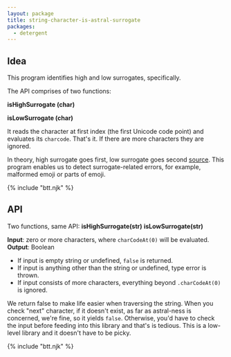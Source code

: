 ```yaml
---
layout: package
title: string-character-is-astral-surrogate
packages:
  - detergent
---
```


## Idea

This program identifies high and low surrogates, specifically.

The API comprises of two functions:

**isHighSurrogate (char)**

**isLowSurrogate (char)**

It reads the character at first index (the first Unicode code point) and evaluates its `charcode`. That's it. If there are more characters they are ignored.

In theory, high surrogate goes first, low surrogate goes second [source](https://unicodebook.readthedocs.io/unicode_encodings.html#surrogates). This program enables us to detect surrogate-related errors, for example, malformed emoji or parts of emoji.

{% include "btt.njk" %}

## API

Two functions, same API:
**isHighSurrogate(str)**
**isLowSurrogate(str)**

**Input**: zero or more characters, where `charCodeAt(0)` will be evaluated.
**Output**: Boolean

- If input is empty string or undefined, `false` is returned.
- If input is anything other than the string or undefined, type error is thrown.
- If input consists of more characters, everything beyond `.charCodeAt(0)` is ignored.

We return false to make life easier when traversing the string. When you check "next" character, if it doesn't exist, as far as astral-ness is concerned, we're fine, so it yields `false`. Otherwise, you'd have to check the input before feeding into this library and that's is tedious. This is a low-level library and it doesn't have to be picky.

{% include "btt.njk" %}

